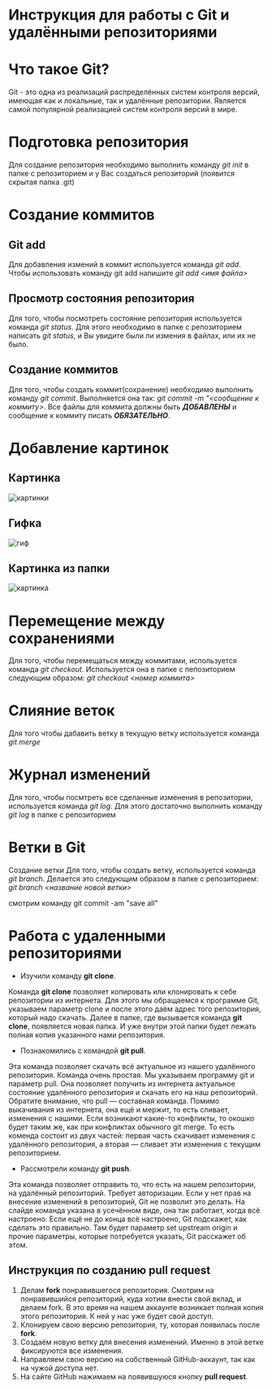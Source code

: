 # Инструкция для работы с Git и удалёнными репозиториями
# Что такое Git?
Git - это одна из реализаций распределённых систем контроля версий, имеющая как и локальные, так и удалённые репозитории. Является самой популярной реализацией систем контроля версий в мире.
# Подготовка репозитория
Для создание репозитория необходимо выполнить команду _git init_ в папке с репозиторием и у Вас создаться репозиторий (появится скрытая папка .git)

# Создание коммитов
## Git add
Для добавления измений в коммит используется команда *git add*. Чтобы использовать команду git add напишите *git add <имя файла>*

Просмотр состояния репозитория
---
Для того, чтобы посмотреть состояние репозитория используется команда *git status*. Для этого необходимо в папке с репозиторием написать *git status*, и Вы увидите были ли измения в файлах, или их не было.

## Создание коммитов
Для того, чтобы создать коммит(сохранение) необходимо выполнить команду *git commit*. Выполняется она так: *git commit -m "<сообщение к коммиту>*. Все файлы для коммита должны быть ***ДОБАВЛЕНЫ*** и сообщение к коммиту писать ***ОБЯЗАТЕЛЬНО***.

# Добавление картинок
## Картинка
   ![картинки](https://miro.medium.com/max/1400/1*vlDY5078rLn0dFQWbdAKUA.png)
## Гифка
   ![гиф](https://raw.githubusercontent.com/nadehi18/battery-wallpaper-windows/master/preview/charging.gif)
## Картинка из папки
   ![картинка](1_S-_fv45WT4MgqtnPVsxtHQ.jpeg)

# Перемещение между сохранениями
Для того, чтобы перемещаться между коммитами, используется команда *git checkout*. Используется она в папке с пепозиторием следующим образом: *git checkout <номер коммита>*
# Слияние веток
Для того чтобы дабавить ветку в текущую ветку используется команда *git merge*
# Журнал изменений
Для того, чтобы посмтреть все сделанные изменения в репозитории, используется команда _git log_. Для этого достаточно выполнить команду _git log_ в папке с репозиторием
# Ветки в Git
Создание ветки
Для того, чтобы создать ветку, используется команда *git branch*. Делается это следующим образом в папке с репозиторием: *git branch <название новой ветки>*

смотрим команду git commit -am "save all"

# Работа с удаленными репозиториями
* Изучили команду **git clone**.

Команда **git clone** позволяет копировать или клонировать к себе репозитории из
интернета. Для этого мы обращаемся к программе Git, указываем параметр clone и
после этого даём адрес того репозитория, который надо скачать. Далее в папке, где
вызывается команда **git clone**, появляется новая папка. И уже внутри этой папки будет
лежать полная копия указанного нами репозитория.

*   Познакомились с командой **git pull**.

Эта команда позволяет скачать всё актуальное из нашего удалённого репозитория.
Команда очень простая. Мы указываем программу git и параметр pull. Она позволяет
получить из интернета актуальное состояние удалённого репозитория и скачать его на
наш репозиторий. Обратите внимание, что pull — составная команда. Помимо
выкачивания из интернета, она ещё и мержит, то есть сливает, изменения с нашими.
Если возникают какие-то конфликты, то окошко будет таким же, как при конфликтах
обычного git merge. То есть коменда состоит из двух частей: первая часть скачивает
изменения с удалённого репозитория, а вторая — сливает эти изменения с текущим
репозиторием.

* Рассмотрели команду **git push**.

Эта команда позволяет отправить то, что есть на нашем репозитории, на удалённый
репозиторий. Требует авторизации. Если у нет прав на внесение изменений в
репозиторий, Git не позволит это делать. На слайде команда указана в усечённом виде,
она так работает, когда всё настроено. Если ещё не до конца всё настроено, Git
подскажет, как сделать это правильно. Там будет параметр set upstream origin и прочие
параметры, которые потребуется указать, Git расскажет об этом.

## Инструкция по созданию **pull request**
1. Делам **fork** понравившегося репозитория.
Смотрим на понравившийся репозиторий, куда хотим внести свой вклад, и делаем fork.
В это время на нашем аккаунте возникает полная копия этого репозитория. К ней у нас
уже будет свой доступ.
2. Клонируем свою версию репозитория, ту, которая появилась после **fork**.
3. Создаём новую ветку для внесения изменений. Именно в этой ветке фиксируются все
изменения.
4. Направляем свою версию на собственный GitHub-аккаунт, так как на чужой доступа
нет.
5. На сайте GitHub нажимаем на появившуюся кнопку **pull request**.